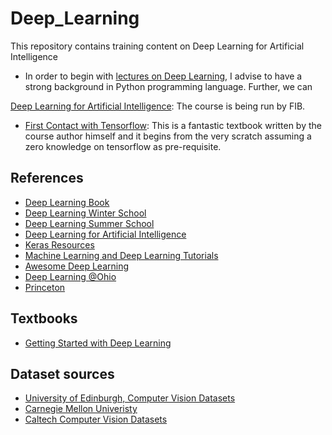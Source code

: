 # Deep_Learning
This repository contains training content on Deep Learning for Artificial Intelligence

* In order to begin with [lectures on Deep Learning](https://upc-mai-dl.github.io/), I advise to have a strong background in Python programming language. Further, we can 

[Deep Learning for Artificial Intelligence](http://dlai.deeplearning.barcelona/): The course is being run by FIB. 

* [First Contact with Tensorflow](http://jorditorres.org/research-teaching/tensorflow/first-contact-with-tensorflow-book/first-contact-with-tensorflow/): This is a fantastic textbook written by the course author himself and it begins from the very scratch assuming a zero knowledge on tensorflow as pre-requisite. 

## References
* [Deep Learning Book](http://www.deeplearningbook.org/)
* [Deep Learning Winter School](https://telecombcn-dl.github.io/2018-idl/)
* [Deep Learning Summer School](https://telecombcn-dl.github.io/2018-dlcv/)
* [Deep Learning for Artificial Intelligence](https://telecombcn-dl.github.io/2017-dlai/)
* [Keras Resources](https://github.com/fchollet/keras-resources/blob/master/README.md)
* [Machine Learning and Deep Learning Tutorials](https://github.com/ujjwalkarn/Machine-Learning-Tutorials)
* [Awesome Deep Learning](https://github.com/ChristosChristofidis/awesome-deep-learning#tutorials)
* [Deep Learning @Ohio](http://ace.cs.ohiou.edu/~razvan/courses/dl6890/index.html)
* [Princeton](http://3dvision.princeton.edu/courses.html)
## Textbooks
* [Getting Started with Deep Learning]()

## Dataset sources
* [University of Edinburgh, Computer Vision Datasets](http://homepages.inf.ed.ac.uk/rbf/CVonline/Imagedbase.htm#remote)
* [Carnegie Mellon Univeristy](https://www.cs.cmu.edu/~cil/v-images.html)
* [Caltech Computer Vision Datasets](http://www.vision.caltech.edu/archive.html)
